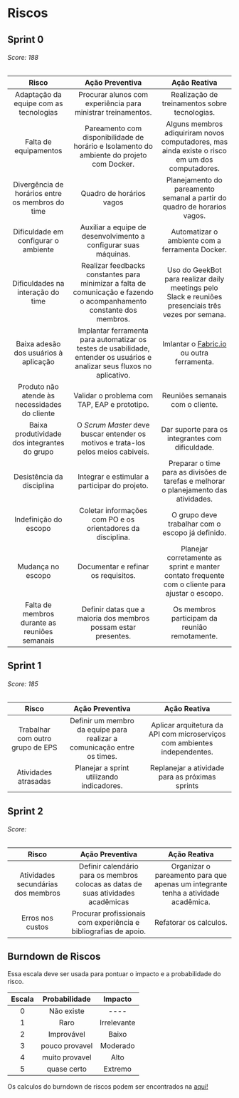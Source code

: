 # Riscos


## Sprint 0

###### Score: 188

| **Risco** |  **Ação Preventiva** |**Ação Reativa**|
|:--------------:|:-------------------:|:-------------------:|
|Adaptação da equipe  com as tecnologias| Procurar alunos com experiência para ministrar treinamentos.|Realização de treinamentos sobre tecnologias.|
|Falta de equipamentos |Pareamento com disponibilidade de horário e Isolamento do ambiente do projeto com Docker.|Alguns membros adiquiriram novos computadores, mas ainda existe o risco em um dos computadores.|
|Divergência de horários entre os membros do time|Quadro de horários vagos |Planejamento do pareamento semanal a partir do quadro de horarios vagos.|
|Dificuldade em configurar o ambiente| Auxiliar a equipe de desenvolvimento a configurar suas máquinas.| Automatizar o ambiente com a ferramenta Docker.|
|Dificuldades na interação do time| Realizar feedbacks constantes para minimizar a falta de comunicação e fazendo o acompanhamento constante dos membros.|Uso do GeekBot para realizar daily meetings pelo Slack e reuniões presenciais três vezes por semana.
|Baixa adesão dos usuários à aplicação|Implantar ferramenta para automatizar os testes de usabilidade, entender os usuários e analizar seus fluxos no aplicativo. |Imlantar o [Fabric.io](https://get.fabric.io/) ou outra ferramenta.|
|Produto não atende às necessidades do cliente|Validar o problema com TAP, EAP e prototipo.|Reuniões semanais com o cliente.|
|Baixa produtividade dos integrantes do grupo| O *Scrum Master* deve buscar entender os motivos e trata-los pelos meios cabiveis.|Dar suporte para os integrantes com dificuldade.|
|Desistência da disciplina|Integrar e estimular a participar do projeto.|Preparar o time para as divisões de tarefas e melhorar o planejamento das atividades.|
|Indefinição do escopo|Coletar informações com PO e os orientadores da disciplina.|O grupo deve trabalhar com o escopo já definido.|
|Mudança no escopo |Documentar e refinar os requisitos.|Planejar corretamente as sprint e manter contato frequente com o cliente para ajustar o escopo.|
|Falta de membros durante as reuniões semanais|Definir datas que a maioria dos membros possam estar presentes.|Os membros participam da reunião remotamente.|


## Sprint 1
###### Score: 185

| **Risco** |  **Ação Preventiva** |**Ação Reativa**|
|:--------------:|:-------------------:|:-------------------:|
|Trabalhar com outro grupo de EPS|Definir um membro da equipe para realizar a comunicação entre os times.|Aplicar arquitetura da API com microserviços com ambientes independentes.|
|Atividades atrasadas|Planejar a sprint utilizando indicadores.|Replanejar a atividade para as próximas sprints|


## Sprint 2
###### Score:
| **Risco** |  **Ação Preventiva** |**Ação Reativa**|
|:--------------:|:-------------------:|:-------------------:|
|Atividades secundárias dos membros|Definir calendário para os membros colocas as datas de suas atividades acadêmicas|Organizar o pareamento para que apenas um integrante tenha a atividade acadêmica.|
|Erros nos custos|Procurar profissionais com experiência e bibliografias de apoio.|Refatorar os calculos.|


## Burndown de Riscos
Essa escala deve ser usada para pontuar o impacto e a probabilidade do risco.

| **Escala** |  **Probabilidade** |  **Impacto** |
|:--------------:|:-------------------:|:-------------------:|
|0|Não existe| ---- |
|1|Raro|Irrelevante|
|2|Improvável|Baixo|
|3|pouco provavel|Moderado|
|4|muito provavel|Alto|
|5|quase certo|Extremo|

Os calculos do burndown de riscos podem ser encontrados na [aqui!](https://docs.google.com/spreadsheets/d/1C29zK1kXYdSazM7WLP-rhAKcggFebR-_VK9cKAEe6ro/edit?usp=sharing)

